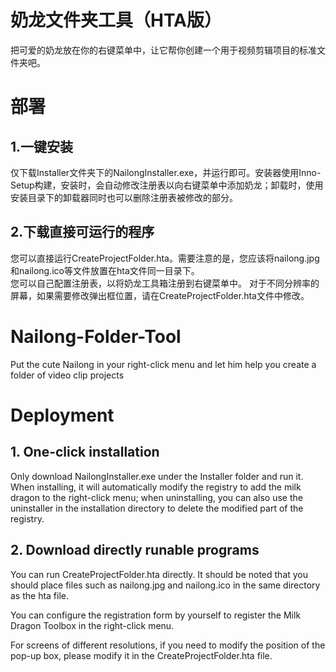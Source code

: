 # 奶龙文件夹工具（HTA版）
把可爱的奶龙放在你的右键菜单中，让它帮你创建一个用于视频剪辑项目的标准文件夹吧。

# 部署
## 1.一键安装  
仅下载Installer文件夹下的NailongInstaller.exe，并运行即可。安装器使用Inno-Setup构建，安装时，会自动修改注册表以向右键菜单中添加奶龙；卸载时，使用安装目录下的卸载器同时也可以删除注册表被修改的部分。

## 2.下载直接可运行的程序  
您可以直接运行CreateProjectFolder.hta。需要注意的是，您应该将nailong.jpg和nailong.ico等文件放置在hta文件同一目录下。  
您可以自己配置注册表，以将奶龙工具箱注册到右键菜单中。
对于不同分辨率的屏幕，如果需要修改弹出框位置，请在CreateProjectFolder.hta文件中修改。

# Nailong-Folder-Tool
Put the cute Nailong in your right-click menu and let him help you create a folder of video clip projects

# Deployment

## 1. One-click installation

Only download NailongInstaller.exe under the Installer folder and run it. When installing, it will automatically modify the registry to add the milk dragon to the right-click menu; when uninstalling, you can also use the uninstaller in the installation directory to delete the modified part of the registry.

## 2. Download directly runable programs

You can run CreateProjectFolder.hta directly. It should be noted that you should place files such as nailong.jpg and nailong.ico in the same directory as the hta file.

You can configure the registration form by yourself to register the Milk Dragon Toolbox in the right-click menu.

For screens of different resolutions, if you need to modify the position of the pop-up box, please modify it in the CreateProjectFolder.hta file.

